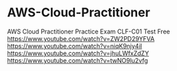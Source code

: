 # AWS-Cloud-Practitioner

AWS Cloud Practitioner Practice Exam CLF-C01 Test Free
  <href> https://www.youtube.com/watch?v=ZW2PD29YFVA </href>
  <href>https://www.youtube.com/watch?v=niqK9njy4iI </href>
  <href>https://www.youtube.com/watch?v=jhuLWfxZdZY </href>
 <href>https://www.youtube.com/watch?v=twNO9lu2vfg </href>
